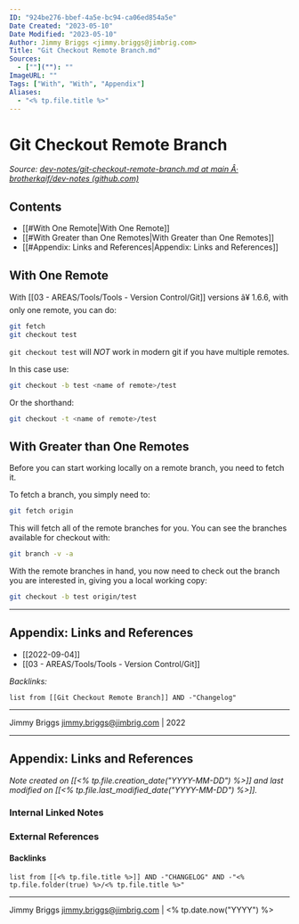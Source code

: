 ```yaml
---
ID: "924be276-bbef-4a5e-bc94-ca06ed854a5e"
Date Created: "2023-05-10"
Date Modified: "2023-05-10"
Author: Jimmy Briggs <jimmy.briggs@jimbrig.com>
Title: "Git Checkout Remote Branch.md"
Sources: 
  - [""](""): ""
ImageURL: ""
Tags: ["With", "With", "Appendix"]
Aliases:
  - "<% tp.file.title %>"
---
```



# Git Checkout Remote Branch

*Source: [dev-notes/git-checkout-remote-branch.md at main Â· brotherkaif/dev-notes (github.com)](https://github.com/brotherkaif/dev-notes/blob/main/git/git-checkout-remote-branch.md)*

## Contents

- [[#With One Remote|With One Remote]]
- [[#With Greater than One Remotes|With Greater than One Remotes]]
- [[#Appendix: Links and References|Appendix: Links and References]]


## With One Remote

With [[03 - AREAS/Tools/Tools - Version Control/Git]] versions â¥ 1.6.6, with only one remote, you can do:

```bash
git fetch
git checkout test
```

`git checkout test` will *NOT* work in modern git if you have multiple remotes. 

In this case use:

```bash
git checkout -b test <name of remote>/test
```

Or the shorthand:

```bash
git checkout -t <name of remote>/test
```

## With Greater than One Remotes

Before you can start working locally on a remote branch, you need to fetch it.

To fetch a branch, you simply need to:

```bash
git fetch origin
```

This will fetch all of the remote branches for you. You can see the branches available for checkout with:

```bash
git branch -v -a
```

With the remote branches in hand, you now need to check out the branch you are interested in, giving you a local working copy:

```bash
git checkout -b test origin/test
```

***

## Appendix: Links and References

- [[2022-09-04]]
- [[03 - AREAS/Tools/Tools - Version Control/Git]]

*Backlinks:*

```dataview
list from [[Git Checkout Remote Branch]] AND -"Changelog"
```

***

Jimmy Briggs <jimmy.briggs@jimbrig.com> | 2022



***

## Appendix: Links and References

*Note created on [[<% tp.file.creation_date("YYYY-MM-DD") %>]] and last modified on [[<% tp.file.last_modified_date("YYYY-MM-DD") %>]].*

### Internal Linked Notes

### External References

#### Backlinks

```dataview
list from [[<% tp.file.title %>]] AND -"CHANGELOG" AND -"<% tp.file.folder(true) %>/<% tp.file.title %>"
```


***

Jimmy Briggs <jimmy.briggs@jimbrig.com> | <% tp.date.now("YYYY") %>